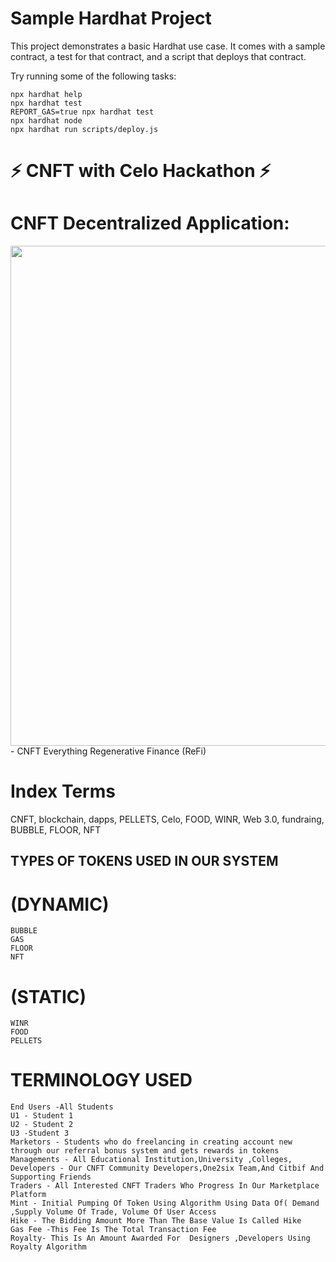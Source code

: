 # Sample Hardhat Project

This project demonstrates a basic Hardhat use case. It comes with a sample contract, a test for that contract, and a script that deploys that contract.

Try running some of the following tasks:

```shell
npx hardhat help
npx hardhat test
REPORT_GAS=true npx hardhat test
npx hardhat node
npx hardhat run scripts/deploy.js
```
# ⚡ CNFT with Celo Hackathon ⚡                                                                                                                                                                                                        
# CNFT Decentralized Application: 
<img src="https://user-images.githubusercontent.com/78921146/192164558-64ede5a9-3a55-49ed-a1ef-0ff83115eb9c.png" width="800"/>
- CNFT Everything Regenerative Finance (ReFi)

# Index Terms 
CNFT, blockchain, dapps, PELLETS, Celo, FOOD, WINR, Web 3.0,  fundraing, BUBBLE, FLOOR, NFT

## TYPES OF TOKENS USED IN OUR SYSTEM
# (DYNAMIC)
```
BUBBLE
GAS
FLOOR
NFT
```
# (STATIC)
```
WINR
FOOD
PELLETS
```


# TERMINOLOGY USED
```MERCHANTS - Food Stall Keepers, Game Stall Keepers,Or any product or service based stalls during events
End Users -All Students
U1 - Student 1 
U2 - Student 2
U3 -Student 3
Marketors - Students who do freelancing in creating account new through our referral bonus system and gets rewards in tokens
Managements - All Educational Institution,University ,Colleges,
Developers - Our CNFT Community Developers,One2six Team,And Citbif And Supporting Friends
Traders - All Interested CNFT Traders Who Progress In Our Marketplace Platform
Mint - Initial Pumping Of Token Using Algorithm Using Data Of( Demand ,Supply Volume Of Trade, Volume Of User Access 
Hike - The Bidding Amount More Than The Base Value Is Called Hike
Gas Fee -This Fee Is The Total Transaction Fee
Royalty- This Is An Amount Awarded For  Designers ,Developers Using Royalty Algorithm
```
